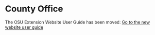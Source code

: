 # County Office

The OSU Extension Website User Guide has been moved: [Go to the new website user guide](https://employee.extension.oregonstate.edu/navigator-docs/extension-website-user-guide)
